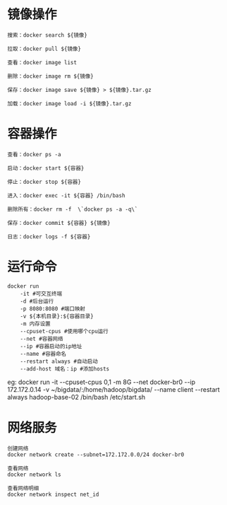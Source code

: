 # 镜像操作
```
搜索：docker search ${镜像}

拉取：docker pull ${镜像}

查看：docker image list

删除：docker image rm ${镜像}

保存：docker image save ${镜像} > ${镜像}.tar.gz

加载：docker image load -i ${镜像}.tar.gz
```

# 容器操作
```
查看：docker ps -a

启动：docker start ${容器}

停止：docker stop ${容器}

进入：docker exec -it ${容器} /bin/bash

删除所有：docker rm -f  \`docker ps -a -q\`

保存：docker commit ${容器} ${镜像}

日志：docker logs -f ${容器}
```

# 运行命令
```
docker run
    -it #可交互终端
    -d #后台运行
    -p 8080:8080 #端口映射
    -v ${本机目录}:${容器目录}
    -m 内存设置
    --cpuset-cpus #使用哪个cpu运行
    --net #容器网络
    --ip #容器启动的ip地址
    --name #容器命名
    --restart always #自动启动
    --add-host 域名：ip #添加hosts
```

eg:
docker run -it --cpuset-cpus 0,1 -m 8G --net docker-br0  --ip 172.172.0.14 -v ~/bigdata/:/home/hadoop/bigdata/ --name client --restart always hadoop-base-02 /bin/bash /etc/start.sh

# 网络服务
```
创建网络
docker network create --subnet=172.172.0.0/24 docker-br0

查看网络
docker network ls

查看网络明细
docker network inspect net_id
```